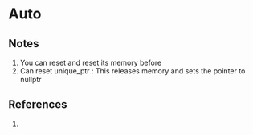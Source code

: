 # Auto

## Notes
1. You can reset and reset its memory before 
2. Can reset unique_ptr : This releases memory and sets the pointer to nullptr




## References

1. 

